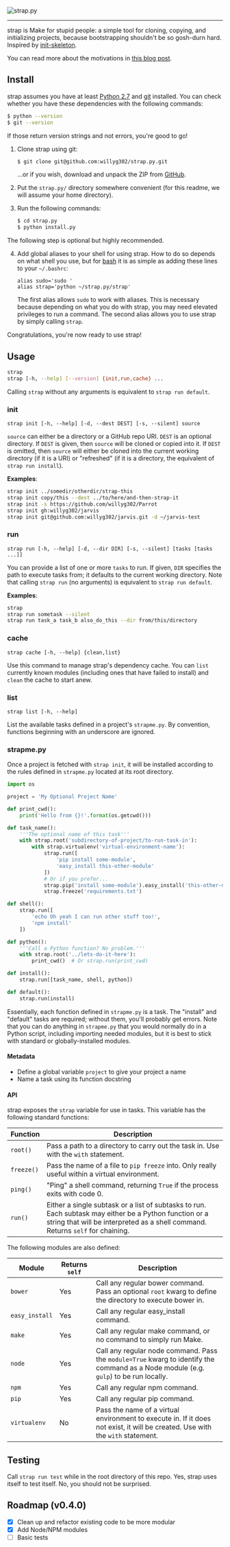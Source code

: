 ![strap.py](https://raw.github.com/willyg302/strap.py/master/strap-logo.png "There's a snake in mah boot!")

-----

strap is Make for stupid people: a simple tool for cloning, copying, and initializing projects, because bootstrapping shouldn't be so gosh-durn hard. Inspired by [init-skeleton](https://github.com/paulmillr/init-skeleton).

You can read more about the motivations in [this blog post](http://willyg302.github.io/blog/#!/post/2014-09-15-strap-make-for-stupid-people).

## Install

strap assumes you have at least [Python 2.7](https://www.python.org/) and [git](http://git-scm.com/) installed. You can check whether you have these dependencies with the following commands:

```bash
$ python --version
$ git --version
```

If those return version strings and not errors, you're good to go!

1. Clone strap using git:

   ```bash
   $ git clone git@github.com:willyg302/strap.py.git
   ```

   ...or if you wish, download and unpack the ZIP from [GitHub](https://github.com/willyg302/strap.py).

2. Put the `strap.py/` directory somewhere convenient (for this readme, we will assume your home directory).

3. Run the following commands:

   ```bash
   $ cd strap.py
   $ python install.py
   ```

The following step is optional but highly recommended.

4. Add global aliases to your shell for using strap. How to do so depends on what shell you use, but for [bash](http://www.gnu.org/software/bash/) it is as simple as adding these lines to your `~/.bashrc`:

   ```
   alias sudo='sudo '
   alias strap='python ~/strap.py/strap'
   ```

   The first alias allows `sudo` to work with aliases. This is necessary because depending on what you do with strap, you may need elevated privileges to run a command. The second alias allows you to use strap by simply calling `strap`.

Congratulations, you're now ready to use strap!

## Usage

```bash
strap
strap [-h, --help] [--version] {init,run,cache} ...
```

Calling `strap` without any arguments is equivalent to `strap run default`.

### init

`strap init [-h, --help] [-d, --dest DEST] [-s, --silent] source`

`source` can either be a directory or a GitHub repo URI. `DEST` is an optional directory. If `DEST` is given, then `source` will be cloned or copied into it. If `DEST` is omitted, then `source` will either be cloned into the current working directory (if it is a URI) or "refreshed" (if it is a directory, the equivalent of `strap run install`).

**Examples**:

```bash
strap init ../somedir/otherdir/strap-this
strap init copy/this --dest ../to/here/and-then-strap-it
strap init -s https://github.com/willyg302/Parrot
strap init gh:willyg302/jarvis
strap init git@github.com:willyg302/jarvis.git -d ~/jarvis-test
```

### run

`strap run [-h, --help] [-d, --dir DIR] [-s, --silent] [tasks [tasks ...]]`

You can provide a list of one or more `tasks` to run. If given, `DIR` specifies the path to execute tasks from; it defaults to the current working directory. Note that calling `strap run` (no arguments) is equivalent to `strap run default`.

**Examples**:

```bash
strap
strap run sometask --silent
strap run task_a task_b also_do_this --dir from/this/directory
```

### cache

`strap cache [-h, --help] {clean,list}`

Use this command to manage strap's dependency cache. You can `list` currently known modules (including ones that have failed to install) and `clean` the cache to start anew.

### list

`strap list [-h, --help]`

List the available tasks defined in a project's `strapme.py`. By convention, functions beginning with an underscore are ignored.

### strapme.py

Once a project is fetched with `strap init`, it will be installed according to the rules defined in `strapme.py` located at its root directory.

```python
import os

project = 'My Optional Project Name'

def print_cwd():
    print('Hello from {}!'.format(os.getcwd()))

def task_name():
    '''The optional name of this task'''
    with strap.root('subdirectory-of-project/to-run-task-in'):
        with strap.virtualenv('virtual-environment-name'):
            strap.run([
                'pip install some-module',
                'easy_install this-other-module'
            ])
            # Or if you prefer...
            strap.pip('install some-module').easy_install('this-other-module')
            strap.freeze('requirements.txt')

def shell():
    strap.run([
        'echo Oh yeah I can run other stuff too!',
        'npm install'
    ])

def python():
    '''Call a Python function? No problem.'''
    with strap.root('../lets-do-it-here'):
        print_cwd()  # Or strap.run(print_cwd)

def install():
    strap.run([task_name, shell, python])

def default():
    strap.run(install)
```

Essentially, each function defined in `strapme.py` is a task. The "install" and "default" tasks are required; without them, you'll probably get errors. Note that you can do anything in `strapme.py` that you would normally do in a Python script, including importing needed modules, but it is best to stick with standard or globally-installed modules.

#### Metadata

- Define a global variable `project` to give your project a name
- Name a task using its function docstring

#### API

strap exposes the `strap` variable for use in tasks. This variable has the following standard functions:

Function       | Description
-------------- | -----------
`root()`       | Pass a path to a directory to carry out the task in. Use with the `with` statement.
`freeze()`     | Pass the name of a file to `pip freeze` into. Only really useful within a virtual environment.
`ping()`       | "Ping" a shell command, returning `True` if the process exits with code 0.
`run()`        | Either a single subtask or a list of subtasks to run. Each subtask may either be a Python function or a string that will be interpreted as a shell command. Returns `self` for chaining.

The following modules are also defined:

Module         | Returns `self` | Description
-------------- | -------------- | -----------
`bower`        | Yes            | Call any regular bower command. Pass an optional `root` kwarg to define the directory to execute bower in.
`easy_install` | Yes            | Call any regular easy_install command.
`make`         | Yes            | Call any regular make command, or no command to simply run Make.
`node`         | Yes            | Call any regular node command. Pass the `module=True` kwarg to identify the command as a Node module (e.g. `gulp`) to be run locally.
`npm`          | Yes            | Call any regular npm command.
`pip`          | Yes            | Call any regular pip command.
`virtualenv`   | No             | Pass the name of a virtual environment to execute in. If it does not exist, it will be created. Use with the `with` statement.

## Testing

Call `strap run test` while in the root directory of this repo. Yes, strap uses itself to test itself. No, you should not be surprised.

## Roadmap (v0.4.0)

- [x] Clean up and refactor existing code to be more modular
- [x] Add Node/NPM modules
- [ ] Basic tests
